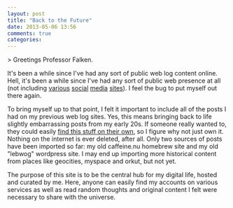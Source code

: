 ```yaml
---
layout: post
title: "Back to the Future"
date: 2013-05-06 13:56
comments: true
categories: 
---
```

&gt; Greetings Professor Falken.

It's been a while since I've had any sort of public web log content online.  Hell, it's been a while since I've had any sort of public web presence at all (not including <a href="http://twitter.com/genetik">various</a> <a href="http://profiles.google.com/genetik">social</a> <a href="http://www.youtube.com/genetik123">media</a> <a href="http://www.linkedin.com/in/genetik">sites</a>).  I feel the bug to put myself out there again.

To bring myself up to that point, I felt it important to include all of the posts I had on my previous web log sites.  Yes, this means bringing back to life slightly embarrassing posts from my early 20s.  If someone really wanted to, they could easily <a href="http://web.archive.org/web/20041206112155/http://caffeine.nu/index.php?all=1">find this stuff on their own</a>, so I figure why not just own it.  Nothing on the internet is ever deleted, after all.  Only two sources of posts have been imported so far: my old caffeine.nu homebrew site and my old "lebwog" wordpress site.  I may end up importing more historical content from places like geocities, myspace and orkut, but not yet.

The purpose of this site is to be the central hub for my digital life, hosted and curated by me.  Here, anyone can easily find my accounts on various services as well as read random thoughts and original content I felt were necessary to share with the universe.
